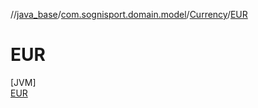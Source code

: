 //[java_base](../../../../index.md)/[com.sognisport.domain.model](../../index.md)/[Currency](../index.md)/[EUR](index.md)

# EUR

[JVM]\
[EUR](index.md)
